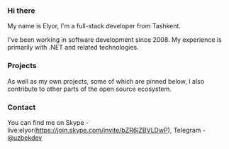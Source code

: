 ### Hi there

My name is Elyor, I'm a full-stack developer from Tashkent.

I've been working in software development since 2008. My experience is primarily with .NET and related technologies.
  
### Projects

As well as my own projects, some of which are pinned below, I also contribute to other parts of the open source ecosystem.
 
### Contact

You can find me on Skype - live:elyor(https://join.skype.com/invite/bZR6lZBVLDwP), Telegram - [@uzbekdev](https://t.me/uzbekdev)
